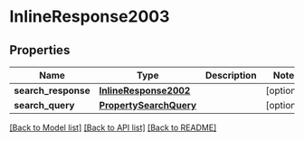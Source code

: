 # InlineResponse2003

## Properties
Name | Type | Description | Notes
------------ | ------------- | ------------- | -------------
**search_response** | [**InlineResponse2002**](InlineResponse2002.md) |  | [optional] 
**search_query** | [**PropertySearchQuery**](PropertySearchQuery.md) |  | [optional] 

[[Back to Model list]](../README.md#documentation-for-models) [[Back to API list]](../README.md#documentation-for-api-endpoints) [[Back to README]](../README.md)


